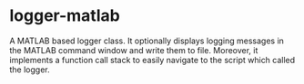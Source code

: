 # logger-matlab
A MATLAB based logger class. It optionally displays logging messages in the MATLAB command window and write them to file. Moreover, it implements a function call stack to easily navigate to the script which called the logger.
